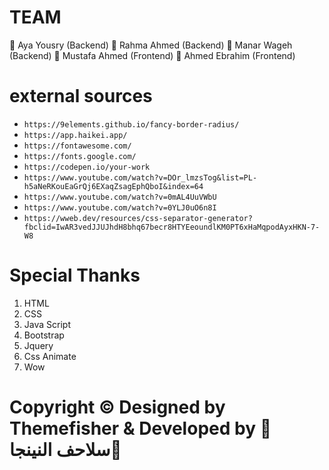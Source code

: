 # TEAM

🐢 Aya Yousry (Backend)
🐢 Rahma Ahmed (Backend)
🐢 Manar Wageh (Backend)
🐢 Mustafa Ahmed (Frontend)
🐢 Ahmed Ebrahim (Frontend)

# external sources

- `https://9elements.github.io/fancy-border-radius/`
- `https://app.haikei.app/`
- `https://fontawesome.com/`
- `https://fonts.google.com/`
- `https://codepen.io/your-work`
- `https://www.youtube.com/watch?v=DOr_lmzsTog&list=PL-h5aNeRKouEaGrQj6EXaqZsagEphQboI&index=64`
- `https://www.youtube.com/watch?v=0mAL4UuVWbU`
- `https://www.youtube.com/watch?v=0YLJ0uO6n8I`
- `https://wweb.dev/resources/css-separator-generator?               fbclid=IwAR3vedJJUJhdH8bhq67becr8HTYEeoundlKM0PT6xHaMqpodAyxHKN-7-W8`

# Special Thanks

1. HTML
2. CSS
3. Java Script
4. Bootstrap
5. Jquery
6. Css Animate
7. Wow

# Copyright © Designed by Themefisher & Developed by 🐢سلاحف النينجا🐢
